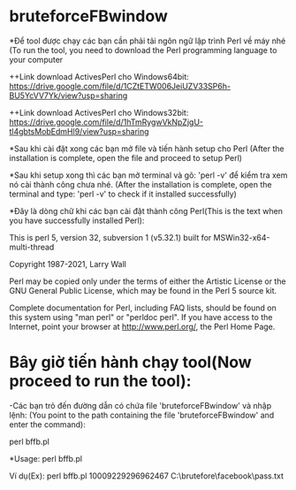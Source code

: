 # bruteforceFBwindow

*Để tool được chạy các bạn cần phải tải ngôn ngữ lập trình Perl về máy nhé
(To run the tool, you need to download the Perl programming language to your computer

++Link download ActivesPerl cho Windows64bit: https://drive.google.com/file/d/1CZtETW006JeiUZV33SP6h-BU5YcVV7Yk/view?usp=sharing

++Link download ActivesPerl cho Windows32bit: https://drive.google.com/file/d/1hTmRygwVkNpZjgU-tl4gbtsMobEdmHl9/view?usp=sharing

*Sau khi cài đặt xong các bạn mở file và tiến hành setup cho Perl
(After the installation is complete, open the file and proceed to setup Perl)

*Sau khi setup xong thì các bạn mở terminal và gõ: 'perl -v' để kiểm tra xem nó cài thành công chưa nhé.
(After the installation is complete, open the terminal and type: 'perl -v' to check if it installed successfully)

*Đây là dòng chữ khi các bạn cài đặt thành công Perl(This is the text when you have successfully installed Perl):

This is perl 5, version 32, subversion 1 (v5.32.1) built for MSWin32-x64-multi-thread

Copyright 1987-2021, Larry Wall

Perl may be copied only under the terms of either the Artistic License or the
GNU General Public License, which may be found in the Perl 5 source kit.

Complete documentation for Perl, including FAQ lists, should be found on
this system using "man perl" or "perldoc perl".  If you have access to the
Internet, point your browser at http://www.perl.org/, the Perl Home Page.



# Bây giờ tiến hành chạy tool(Now proceed to run the tool):

-Các bạn trỏ đến đường dẫn có chứa file 'bruteforceFBwindow' và nhập lệnh:
 (You point to the path containing the file 'bruteforceFBwindow' and enter the command):
 
perl bffb.pl

*Usage: perl bffb.pl <Id FB> <wordlists>

Ví dụ(Ex): perl bffb.pl 10009229296962467 C:\brutefore\facebook\pass.txt

